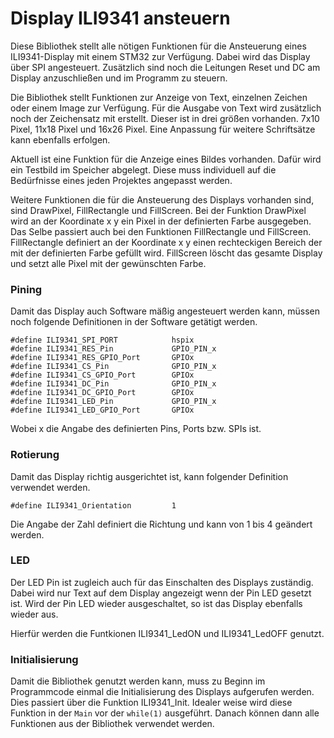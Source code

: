 # Display ILI9341 ansteuern

Diese Bibliothek stellt alle nötigen Funktionen für die Ansteuerung eines ILI9341-Display mit
einem STM32 zur Verfügung. Dabei wird das Display über SPI angesteuert. Zusätzlich sind noch
die Leitungen Reset und DC am Display anzuschließen und im Programm zu steuern.

Die Bibliothek stellt Funktionen zur Anzeige von Text, einzelnen Zeichen oder einem Image
zur Verfügung. Für die Ausgabe von Text wird zusätzlich noch der Zeichensatz mit erstellt.
Dieser ist in drei größen vorhanden. 7x10 Pixel, 11x18 Pixel und 16x26 Pixel. Eine Anpassung
für weitere Schriftsätze kann ebenfalls erfolgen.

Aktuell ist eine Funktion für die Anzeige eines Bildes vorhanden. Dafür wird ein Testbild im
Speicher abgelegt. Diese muss individuell auf die Bedürfnisse eines jeden Projektes angepasst
werden.

Weitere Funktionen die für die Ansteuerung des Displays vorhanden sind, sind DrawPixel,
FillRectangle und FillScreen. Bei der Funktion DrawPixel wird an der Koordinate x y ein Pixel
in der definierten Farbe ausgegeben. Das Selbe passiert auch bei den Funktionen FillRectangle
und FillScreen. FillRectangle definiert an der Koordinate x y einen rechteckigen Bereich der
mit der definierten Farbe gefüllt wird. FillScreen löscht das gesamte Display und setzt alle
Pixel mit der gewünschten Farbe.

### Pining

Damit das Display auch Software mäßig angesteuert werden kann, müssen noch folgende Definitionen
in der Software getätigt werden.

```
#define ILI9341_SPI_PORT			hspix
#define ILI9341_RES_Pin				GPIO_PIN_x
#define ILI9341_RES_GPIO_Port		GPIOx
#define ILI9341_CS_Pin				GPIO_PIN_x
#define ILI9341_CS_GPIO_Port		GPIOx
#define ILI9341_DC_Pin				GPIO_PIN_x
#define ILI9341_DC_GPIO_Port		GPIOx
#define ILI9341_LED_Pin				GPIO_PIN_x
#define ILI9341_LED_GPIO_Port		GPIOx
```

Wobei x die Angabe des definierten Pins, Ports bzw. SPIs ist.

### Rotierung

Damit das Display richtig ausgerichtet ist, kann folgender Definition verwendet werden.

```
#define ILI9341_Orientation			1
```

Die Angabe der Zahl definiert die Richtung und kann von 1 bis 4 geändert werden.

### LED

Der LED Pin ist zugleich auch für das Einschalten des Displays zuständig. Dabei wird nur Text
auf dem Display angezeigt wenn der Pin LED gesetzt ist. Wird der Pin LED wieder ausgeschaltet,
so ist das Display ebenfalls wieder aus.

Hierfür werden die Funtkionen ILI9341_LedON und ILI9341_LedOFF genutzt.

### Initialisierung

Damit die Bibliothek genutzt werden kann, muss zu Beginn im Programmcode einmal die
Initialisierung des Displays aufgerufen werden. Dies passiert über die Funktion ILI9341_Init.
Idealer weise wird diese Funktion in der `Main` vor der `while(1)` ausgeführt. Danach können
dann alle Funktionen aus der Bibliothek verwendet werden.